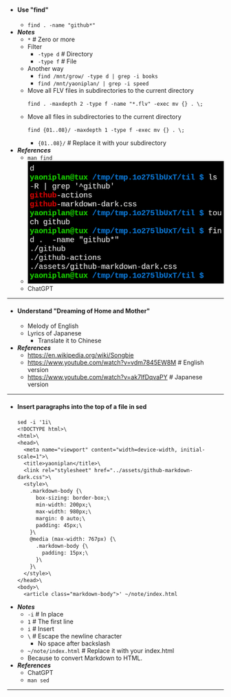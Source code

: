 - #### Use "find"
    - `find . -name "github*"`
- ***Notes***
    - `*` # Zero or more
    - Filter
        - `-type d` # Directory
        - `-type f` # File
    - Another way
        - `find /mnt/grow/ -type d | grep -i books`
        - `find /mnt/yaoniplan/ | grep -i speed`
    - Move all FLV files in subdirectories to the current directory
      ```
      find . -maxdepth 2 -type f -name "*.flv" -exec mv {} . \;
      ```
    - Move all files in subdirectories to the current directory
      ```
      find {01..08}/ -maxdepth 1 -type f -exec mv {} . \;
      ```
        - `{01..08}/` # Replace it with your subdirectory
- ***References***
    - `man find`
    - ![2023-05-06_00-13.png](../assets/2023-05-06_00-13.png)
    - ChatGPT
- ---
- #### Understand "Dreaming of Home and Mother"
    - Melody of English
    - Lyrics of Japanese
        - Translate it to Chinese
- ***References***
    - https://en.wikipedia.org/wiki/Songbie
    - https://www.youtube.com/watch?v=vdm7845EW8M # English version
    - https://www.youtube.com/watch?v=ak7IfDqvaPY # Japanese version
- ---
- #### Insert paragraphs into the top of a file in sed
  ```
  sed -i '1i\
  <!DOCTYPE html>\
  <html>\
  <head>\
    <meta name="viewport" content="width=device-width, initial-scale=1">\
    <title>yaoniplan</title>\
    <link rel="stylesheet" href="../assets/github-markdown-dark.css">\
    <style>\
      .markdown-body {\
        box-sizing: border-box;\
        min-width: 200px;\
        max-width: 980px;\
        margin: 0 auto;\
        padding: 45px;\
      }\
      @media (max-width: 767px) {\
        .markdown-body {\
          padding: 15px;\
        }\
      }\
    </style>\
  </head>\
  <body>\
    <article class="markdown-body">' ~/note/index.html
  ```
- ***Notes***
    - `-i` # In place
    - `1` # The first line
    - `i` # Insert
    - `\` # Escape the newline character
        - No space after backslash
    - `~/note/index.html` # Replace it with your index.html
    - Because to convert Markdown to HTML.
- ***References***
    - ChatGPT
    - `man sed`
- ---
